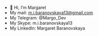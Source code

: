 - 👋 Hi, I’m Margaret
- My mail: m.i.baranovskaya13@gmail.com
- My Telegram: @Margo_Dev
- My Skype: m.i.baranovskaya13
- My LinkedIn: Margaret Baranovskaya

<!---
margokroshka/margokroshka is a ✨ special ✨ repository because its `README.md` (this file) appears on your GitHub profile.
You can click the Preview link to take a look at your changes.
--->
